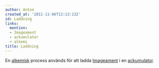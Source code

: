 ```yaml
---
author: Anton
created_at: '2011-11-06T12:13:13Z'
id: Laddning
links:
  mention:
  - Imageament
  - ackumulator
  - alkemi
title: Laddning
---
```


En [alkemisk] process används för att ladda [Imageament] i en [ackumulator].

  [alkemisk]: alkemi
  [Imageament]: Imageament
  [ackumulator]: ackumulator
